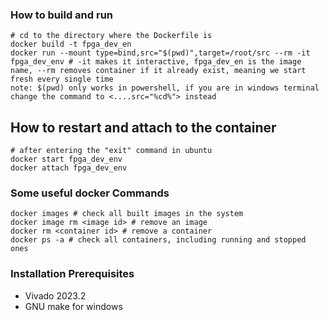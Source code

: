 ### How to build and run
```
# cd to the directory where the Dockerfile is
docker build -t fpga_dev_en
docker run --mount type=bind,src="$(pwd)",target=/root/src --rm -it fpga_dev_env # -it makes it interactive, fpga_dev_en is the image name, --rm removes container if it already exist, meaning we start fresh every single time
note: $(pwd) only works in powershell, if you are in windows terminal change the command to <....src="%cd%"> instead
```

## How to restart and attach to the container
```
# after entering the "exit" command in ubuntu
docker start fpga_dev_env
docker attach fpga_dev_env
```

### Some useful docker Commands
```
docker images # check all built images in the system
docker image rm <image id> # remove an image
docker rm <container id> # remove a container
docker ps -a # check all containers, including running and stopped ones
```

### Installation Prerequisites
- Vivado 2023.2
- GNU make for windows
